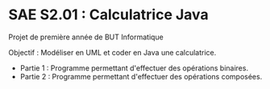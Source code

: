 <h1>SAE S2.01 : Calculatrice Java </h1>
<p>Projet de première année de BUT Informatique</p>
<p>Objectif :
Modéliser en UML et coder en Java une calculatrice.</li>
</p>
<p>
<ul>
  <li>Partie 1 : Programme permettant d'effectuer des opérations binaires.</li>
  <li>Partie 2 : Programme permettant d'effectuer des opérations composées.</li>
</ul> </p>
